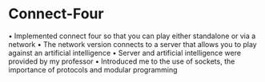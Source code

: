 # Connect-Four

•	Implemented connect four so that you can play either standalone or via a network
•	The network version connects to a server that allows you to play against an artificial intelligence
•	Server and artificial intelligence were provided by my professor
•	Introduced me to the use of sockets, the importance of protocols and modular programming
